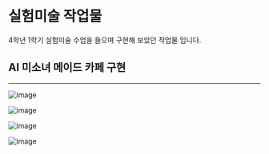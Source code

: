 # 실험미술 작업물
4학년 1학기 실험미술 수업을 들으며 구현해 보았던 작업물 입니다.
## AI 미소녀 메이드 카페 구현
-----
![image](https://github.com/user-attachments/assets/c9f8d979-8902-4a5d-9f31-cae855e9eca7)

![image](https://github.com/user-attachments/assets/3c838561-33fb-40af-a96f-6626a5515403)

![image](https://github.com/user-attachments/assets/0de5355e-4b7e-4893-9e57-87b16485c3c4)

![image](https://github.com/user-attachments/assets/63ec56e4-4b86-4dd6-8423-c90fd6bbc40d)
